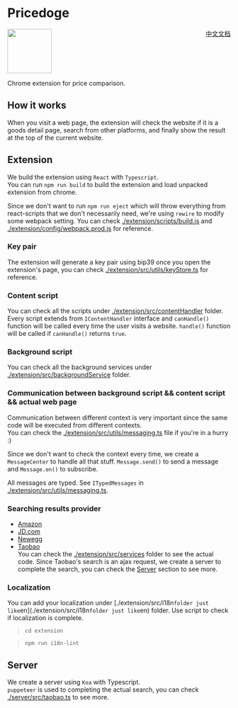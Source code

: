 # Pricedoge


<img src="https://i.imgur.com/KGTM3gw.png"  width="100" height="100" />

<div style="float: right;"><a href="./README-zh_CN.md">中文文档</a></div>


Chrome extension for price comparison.

## How it works

When you visit a web page, the extension will check the website if it is a goods detail page, search from other platforms, and finally show the result at the top of the current website.

## Extension

We build the extension using `React` with `Typescript`.  
You can run `npm run build` to build the extension and load unpacked extension from chrome.

Since we don't want to run `npm run eject` which will throw everything from react-scripts that we don't necessarily need, we're using `rewire` to modify some webpack setting. You can check [./extension/scripts/build.js](./extension/scripts/build.js) and [./extension/config/webpack.prod.js](./extension/config/webpack.prod.js) for reference.

### Key pair

The extension will generate a key pair using bip39 once you open the extension's page, you can check [./extension/src/utils/keyStore.ts](./extension/src/utils/keyStore.ts) for reference.

### Content script

You can check all the scripts under [./extension/src/contentHandler](./extension/src/contentHandler) folder.
Every script extends from `IContentHandler` interface and `canHandle()` function will be called every time the user visits a website. `handle()` function will be called if `canHandle()` returns `true`.

### Background script

You can check all the background services under [./extension/src/backgroundService](./extension/src/backgroundService) folder.

### Communication between background script && content script && actual web page

Communication between different context is very important since the same code will be executed from different contexts.  
You can check the [./extension/src/utils/messaging.ts](./extension/src/utils/messaging.ts) file if you're in a hurry :)

Since we don't want to check the context every time, we create a `MessageCenter` to handle all that stuff. `Message.send()` to send a message and `Message.on()` to subscribe.

All messages are typed. See `ITypedMessages` in [./extension/src/utils/messaging.ts](./extension/src/utils/messaging.ts).

### Searching results provider

-   [Amazon](https://amazon.com)
-   [JD.com](https://jd.com)
-   [Newegg](https://newegg.com)
-   [Taobao](https://taobao.com)  
    You can check the [./extension/src/services](./extension/src/services) folder to see the actual code.
    Since Taobao's search is an ajax request, we create a server to complete the search, you can check the [Server](#Server) section to see more.

### Localization

You can add your localization under [./extension/src/i18n` folder just like `en](./extension/src/i18n`folder just like`en) folder.
Use script to check if localization is complete.

> `cd extension`

> `npm run i18n-lint`

## Server

We create a server using `Koa` with Typescript.  
`puppeteer` is used to completing the actual search, you can check [./server/src/taobao.ts](./server/src/taobao.ts) to see more.
